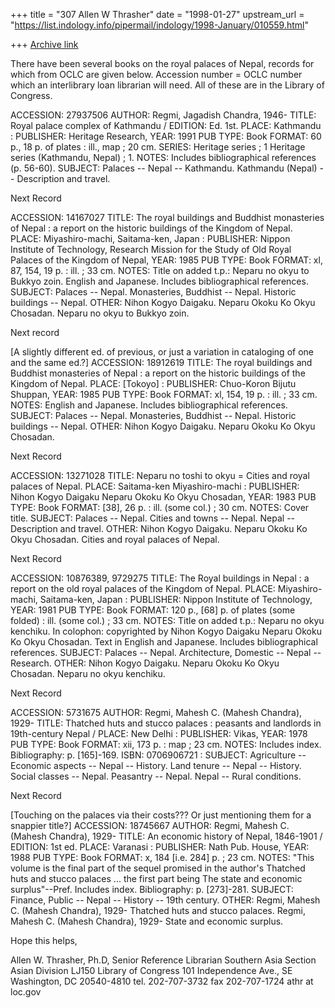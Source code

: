 +++
title = "307 Allen W Thrasher"
date = "1998-01-27"
upstream_url = "https://list.indology.info/pipermail/indology/1998-January/010559.html"

+++
[Archive link](https://list.indology.info/pipermail/indology/1998-January/010559.html)

There have been several books on the royal palaces of Nepal, records for
which from OCLC are given below.  Accession number = OCLC number
which an interlibrary loan librarian will need.  All of these are in the Library
of Congress.





ACCESSION: 27937506
   AUTHOR: Regmi, Jagadish Chandra, 1946-
    TITLE: Royal palace complex of Kathmandu /
  EDITION: Ed. 1st.
    PLACE: Kathmandu :
PUBLISHER: Heritage Research,
     YEAR: 1991
 PUB TYPE: Book
   FORMAT: 60 p., 18 p. of plates : ill., map ; 20 cm.
   SERIES: Heritage series ; 1
           Heritage series (Kathmandu, Nepal) ; 1.
    NOTES: Includes bibliographical references (p. 56-60).
  SUBJECT: Palaces -- Nepal -- Kathmandu.
           Kathmandu (Nepal) -- Description and travel.

  Next Record

ACCESSION: 14167027
    TITLE: The royal buildings and Buddhist monasteries of Nepal :
           a report on the historic buildings of the Kingdom of Nepal.
    PLACE: Miyashiro-machi, Saitama-ken, Japan :
PUBLISHER: Nippon Institute of Technology, Research Mission for the
Study of
           Old Royal Palaces of the Kingdom of Nepal,
     YEAR: 1985
 PUB TYPE: Book
   FORMAT: xl, 87, 154, 19 p. : ill. ; 33 cm.
    NOTES: Title on added t.p.: Neparu no okyu to Bukkyo zoin.
           English and Japanese.
           Includes bibliographical references.
  SUBJECT: Palaces -- Nepal.
           Monasteries, Buddhist -- Nepal.
           Historic buildings -- Nepal.
    OTHER: Nihon Kogyo Daigaku. Neparu Okoku Ko Okyu Chosadan.
           Neparu no okyu to Bukkyo zoin.


Next record



[A slightly different ed. of previous, or just a variation in cataloging of one
and the same ed.?]
ACCESSION: 18912619
    TITLE: The royal buildings and Buddhist monasteries of Nepal :
           a report on the historic buildings of the Kingdom of Nepal.
    PLACE: [Tokoyo] :
PUBLISHER: Chuo-Koron Bijutu Shuppan,
     YEAR: 1985
 PUB TYPE: Book
   FORMAT: xl, 154, 19 p. : ill. ; 33 cm.
    NOTES: English and Japanese.
           Includes bibliographical references.
  SUBJECT: Palaces -- Nepal.
           Monasteries, Buddhist -- Nepal.
           Historic buildings -- Nepal.
    OTHER: Nihon Kogyo Daigaku. Neparu Okoku Ko Okyu Chosadan.



 Next Record

ACCESSION: 13271028
    TITLE: Neparu no toshi to okyu =
           Cities and royal palaces of Nepal.
    PLACE: Saitama-ken Miyashiro-machi :
PUBLISHER: Nihon Kogyo Daigaku Neparu Okoku Ko Okyu Chosadan,
     YEAR: 1983
 PUB TYPE: Book
   FORMAT: [38], 26 p. : ill. (some col.) ; 30 cm.
    NOTES: Cover title.
  SUBJECT: Palaces -- Nepal.
           Cities and towns -- Nepal.
           Nepal -- Description and travel.
    OTHER: Nihon Kogyo Daigaku. Neparu Okoku Ko Okyu Chosadan.
           Cities and royal palaces of Nepal.

 Next Record

ACCESSION: 10876389, 9729275
    TITLE: The Royal buildings in Nepal :
           a report on the old royal palaces of the Kingdom of Nepal.
    PLACE: Miyashiro-machi, Saitama-ken, Japan :
PUBLISHER: Nippon Institute of Technology,
     YEAR: 1981
 PUB TYPE: Book
   FORMAT: 120 p., [68] p. of plates (some folded) : ill. (some col.) ; 33
           cm.
    NOTES: Title on added t.p.: Neparu no okyu kenchiku.
           In colophon: copyrighted by Nihon Kogyo Daigaku Neparu Okoku Ko
           Okyu Chosadan.
           Text in English and Japanese.
           Includes bibliographical references.
  SUBJECT: Palaces -- Nepal.
           Architecture, Domestic -- Nepal -- Research.
    OTHER: Nihon Kogyo Daigaku. Neparu Okoku Ko Okyu Chosadan.
           Neparu no okyu kenchiku.


Next Record



ACCESSION: 5731675
   AUTHOR: Regmi, Mahesh C. (Mahesh Chandra), 1929-
    TITLE: Thatched huts and stucco palaces :
           peasants and landlords in 19th-century Nepal /
    PLACE: New Delhi :
PUBLISHER: Vikas,
     YEAR: 1978
 PUB TYPE: Book
   FORMAT: xii, 173 p. : map ; 23 cm.
    NOTES: Includes index.
           Bibliography: p. [165]-169.
     ISBN: 0706906721 :
  SUBJECT: Agriculture -- Economic aspects -- Nepal -- History.
           Land tenure -- Nepal -- History.
           Social classes -- Nepal.
           Peasantry -- Nepal.
           Nepal -- Rural conditions.

Next Record

[Touching on the palaces via their costs??? Or just mentioning them for a
snappier title?]
ACCESSION: 18745667
   AUTHOR: Regmi, Mahesh C. (Mahesh Chandra), 1929-
    TITLE: An economic history of Nepal, 1846-1901 /
  EDITION: 1st ed.
    PLACE: Varanasi :
PUBLISHER: Nath Pub. House,
     YEAR: 1988
 PUB TYPE: Book
   FORMAT: x, 184 [i.e. 284] p. ; 23 cm.
    NOTES: "This volume is the final part of the sequel promised in the
           author's Thatched huts and stucco palaces ... the first part
           being The state and economic surplus"--Pref.
           Includes index.
           Bibliography: p. [273]-281.
  SUBJECT: Finance, Public -- Nepal -- History -- 19th century.
    OTHER: Regmi, Mahesh C. (Mahesh Chandra), 1929- Thatched huts and
stucco
           palaces.
           Regmi, Mahesh C. (Mahesh Chandra), 1929- State and economic
           surplus.


Hope this helps,




Allen W. Thrasher, Ph.D,
Senior Reference Librarian
Southern Asia Section
Asian Division
LJ150
Library of Congress
101 Independence Ave., SE
Washington, DC 20540-4810
tel. 202-707-3732
fax  202-707-1724
athr at loc.gov




